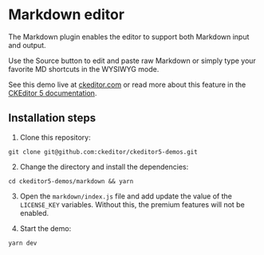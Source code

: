 # Markdown editor

The Markdown plugin enables the editor to support both Markdown input and output.

Use the Source button to edit and paste raw Markdown or simply type your favorite MD shortcuts in the WYSIWYG mode.

See this demo live at [ckeditor.com](http://ckeditor.com/ckeditor-5/demo/markdown/) or read more about this feature in the [CKEditor 5 documentation](https://ckeditor.com/docs/ckeditor5/latest/features/markdown.html).

## Installation steps

1. Clone this repository:

```shell
git clone git@github.com:ckeditor/ckeditor5-demos.git
```

2. Change the directory and install the dependencies:

```shell
cd ckeditor5-demos/markdown && yarn
```

3. Open the `markdown/index.js` file and add update the value of the `LICENSE_KEY` variables. Without this, the premium features will not be enabled.

4. Start the demo:

```shell
yarn dev
```
